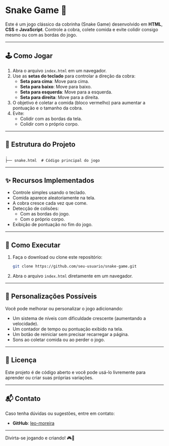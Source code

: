 
# Snake Game 🐍

Este é um jogo clássico da cobrinha (Snake Game) desenvolvido em **HTML**, **CSS** e **JavaScript**. Controle a cobra, colete comida e evite colidir consigo mesmo ou com as bordas do jogo.

---

## 🕹️ Como Jogar

1. Abra o arquivo `index.html` em um navegador.
2. Use as **setas do teclado** para controlar a direção da cobra:
   - **Seta para cima**: Move para cima.
   - **Seta para baixo**: Move para baixo.
   - **Seta para esquerda**: Move para a esquerda.
   - **Seta para direita**: Move para a direita.
3. O objetivo é coletar a comida (bloco vermelho) para aumentar a pontuação e o tamanho da cobra.
4. Evite:
   - Colidir com as bordas da tela.
   - Colidir com o próprio corpo.

---

## 📂 Estrutura do Projeto

```plaintext
.
├── snake.html  # Código principal do jogo
```

---

## ✨ Recursos Implementados

- Controle simples usando o teclado.
- Comida aparece aleatoriamente na tela.
- A cobra cresce cada vez que come.
- Detecção de colisões:
  - Com as bordas do jogo.
  - Com o próprio corpo.
- Exibição de pontuação no fim do jogo.

---

## 🚀 Como Executar

1. Faça o download ou clone este repositório:
   ```bash
   git clone https://github.com/seu-usuario/snake-game.git
   ```
2. Abra o arquivo `index.html` diretamente em um navegador.

---

## 🔧 Personalizações Possíveis

Você pode melhorar ou personalizar o jogo adicionando:
- Um sistema de níveis com dificuldade crescente (aumentando a velocidade).
- Um contador de tempo ou pontuação exibido na tela.
- Um botão de reiniciar sem precisar recarregar a página.
- Sons ao coletar comida ou ao perder o jogo.

---

## 📜 Licença

Este projeto é de código aberto e você pode usá-lo livremente para aprender ou criar suas próprias variações.

---

## 📬 Contato

Caso tenha dúvidas ou sugestões, entre em contato:
- **GitHub**: [leo-moreira](https://github.com/leo-moreira)

---

Divirta-se jogando e criando! 🎮🐍
